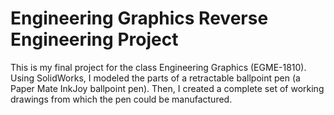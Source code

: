 # Engineering Graphics Reverse Engineering Project

This is my final project for the class Engineering Graphics (EGME-1810). Using SolidWorks, I modeled the parts of a retractable ballpoint pen (a Paper Mate InkJoy ballpoint pen). Then, I created a complete set of working drawings from which the pen could be manufactured.

